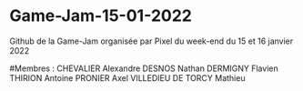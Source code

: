 # Game-Jam-15-01-2022
Github de la Game-Jam organisée par Pixel du week-end du 15 et 16 janvier 2022

#Membres :
CHEVALIER Alexandre
DESNOS Nathan
DERMIGNY Flavien
THIRION Antoine
PRONIER Axel
VILLEDIEU DE TORCY Mathieu
